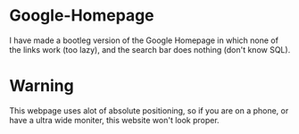 # Google-Homepage

I have made a bootleg version of the Google Homepage in which none of the links work (too lazy), and the search bar does nothing (don't know SQL).

# Warning
This webpage uses alot of absolute positioning, so if you are on a phone, or have a ultra wide moniter, this website won't look proper.
